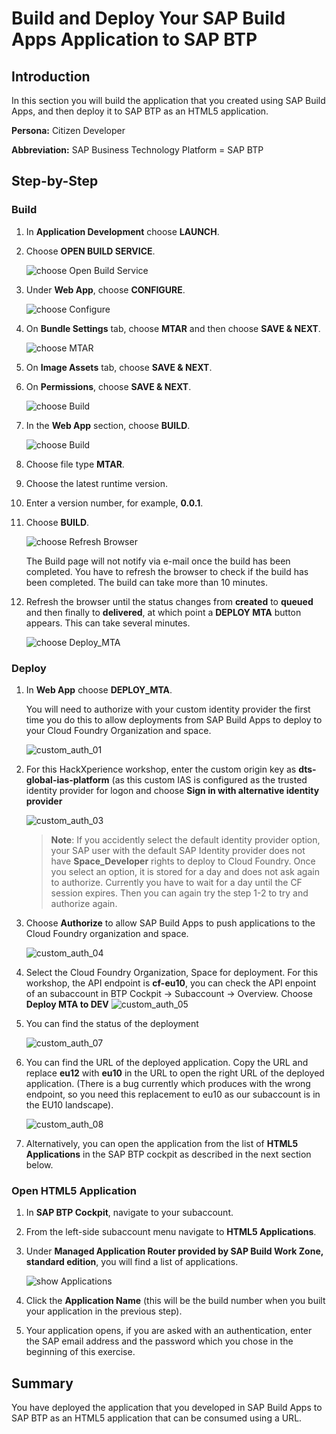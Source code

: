 # Build and Deploy Your SAP Build Apps Application to SAP BTP

## Introduction

In this section you will build the application that you created using SAP Build Apps, and then deploy it to SAP BTP as an HTML5 application.

**Persona:** Citizen Developer

**Abbreviation:** SAP Business Technology Platform = SAP BTP


## Step-by-Step

### Build

1. In **Application Development** choose **LAUNCH**.

2. Choose **OPEN BUILD SERVICE**.

   ![choose Open Build Service](./images/ba_build_open_build_service.png)

3. Under **Web App**, choose **CONFIGURE**.

   ![choose Configure](./images/ba_build_configure.png)

5. On **Bundle Settings** tab, choose **MTAR** and then choose **SAVE & NEXT**.

   ![choose MTAR](./images/ba_build_mtar.png)

6. On **Image Assets** tab, choose **SAVE & NEXT**.

7. On **Permissions**, choose **SAVE & NEXT**.

   ![choose Build](./images/ba_build_build.png)

8. In the **Web App** section, choose **BUILD**.

   ![choose Build](./images/ba_build_building_web_app.png)

9. Choose file type **MTAR**.

10. Choose the latest runtime version.

11. Enter a version number, for example, **0.0.1**.

12. Choose **BUILD**.

    ![choose Refresh Browser](./images/ba_build_status.png)

    The Build page will not notify via e-mail once the build has been completed. You have to refresh the browser to check if the build has been completed. The build can take more than 10 minutes.

13. Refresh the browser until the status changes from **created** to **queued** and then finally to **delivered**, at which point a **DEPLOY MTA** button appears. This can take several minutes.

    ![choose Deploy_MTA](./images/ba_build_deploy_mta.png)
     

### Deploy



1. In **Web App** choose **DEPLOY_MTA**.
   
   You will need to authorize with your custom identity provider the first time you do this to allow deployments from SAP Build Apps to deploy to your Cloud Foundry Organization and space.
   
   ![custom_auth_01](./images/custom_auth_01.png) 
   
   
2. For this HackXperience workshop, enter the custom origin key as **dts-global-ias-platform** (as this custom IAS is configured as the trusted identity provider for logon and choose **Sign in with alternative identity provider**

   ![custom_auth_03](./images/custom_auth_03.png)
       
   >**Note**: If you accidently select the default identity provider option, your SAP user with the default SAP Identity provider does not have **Space_Developer** rights to deploy to Cloud Foundry. Once you select an option, it is stored for a day and does not ask again to authorize. Currently you have to wait for a day until the CF session expires. Then you can again try the step 1-2 to try and authorize again. 

3. Choose **Authorize** to allow SAP Build Apps to push applications to the Cloud Foundry organization and space.

   ![custom_auth_04](./images/custom_auth_04.png)
   
4. Select the Cloud Foundry Organization, Space for deployment. For this workshop, the API endpoint is **cf-eu10**, you can check the API enpoint of an subaccount in BTP Cockpit -> Subaccount -> Overview. Choose **Deploy MTA to DEV**
   ![custom_auth_05](./images/custom_auth_05.png)

5. You can find the status of the deployment

   ![custom_auth_07](./images/custom_auth_07.png)

6. You can find the URL of the deployed application. Copy the URL and replace **eu12** with **eu10** in the URL to open the right URL of the deployed application. (There is a bug currently which produces with the wrong endpoint, so you need this replacement to eu10 as our subaccount is in the EU10 landscape).

   ![custom_auth_08](./images/custom_auth_08.png)

7. Alternatively, you can open the application from the list of **HTML5 Applications** in the SAP BTP cockpit as described in the next section below.

### Open HTML5 Application

1. In **SAP BTP Cockpit**, navigate to your subaccount.

2. From the left-side subaccount menu navigate to **HTML5 Applications**.

3. Under **Managed Application Router provided by SAP Build Work Zone, standard edition**, you will find a list of applications.

   ![show Applications](./images/ba_html5_applications.png)

4. Click the **Application Name** (this will be the build number when you built your application in the previous step).

5. Your application opens, if you are asked with an authentication, enter the SAP email address and the password which you chose in the beginning of this exercise.

## Summary

You have deployed the application that you developed in SAP Build Apps to SAP BTP as an HTML5 application that can be consumed using a URL.
